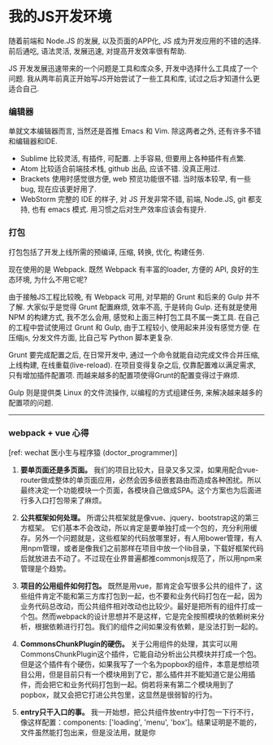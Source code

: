 # 我的JS开发环境

随着前端和 Node.JS 的发展, 以及页面的APP化, JS 成为开发应用的不错的选择.
前后通吃, 语法灵活, 发展迅速, 对提高开发效率很有帮助.

JS 开发发展迅速带来的一个问题是工具和库众多, 开发中选择什么工具成了一个问题.
我从两年前真正开始写JS开始尝试了一些工具和库, 试过之后才知道什么更适合自己.

### 编辑器
单就文本编辑器而言, 当然还是首推 Emacs 和 Vim. 除这两者之外, 还有许多不错和编辑器和IDE.

- Sublime 比较灵活, 有插件, 可配置. 上手容易, 但要用上各种插件有点繁.
- Atom 比较适合前端技术栈, github 出品, 应该不错. 没真正用过.
- Brackets 使用时感觉很方便, web 预览功能很不错. 当时版本较早, 有一些bug, 现在应该更好用了.
- WebStorm 完整的 IDE 的样子, 对 JS 开发非常不错, 前端, Node.JS, git 都支持, 也有 emacs 模式. 用习惯之后对生产效率应该会有提升.

### 打包
打包包括了开发上线所需的预编译, 压缩, 转换, 优化, 构建任务.

现在使用的是 Webpack. 既然 Webpack 有丰富的loader, 方便的 API, 良好的生态环境, 为什么不用它呢?

由于接触JS工程比较晚, 有 Webpack 可用, 对早期的 Grunt 和后来的 Gulp 并不了解.
大家似乎是觉得 Grunt 配置麻烦, 效率不高, 于是转向 Gulp.
还有就是使用 NPM 的构建方式, 我不怎么会用, 感觉和上面三种打包工具不属一类工具.
在自己的工程中尝试使用过 Grunt 和 Gulp, 由于工程较小, 使用起来并没有感觉方便.
在压缩js, 分发文件方面, 比自己写 Python 脚本更复杂.

Grunt 要完成配置之后, 在日常开发中, 通过一个命令就能自动完成文件合并压缩, 上线构建, 在线重载(live-reload).
在项目变得复杂之后, 仅靠配置难以满足需求, 只有增加插件配置项. 而越来越多的配置项使得Grunt的配置变得过于麻烦.

Gulp 则是提供类 Linux 的文件流操作, 以编程的方式组建任务, 来解决越来越多的配置项的问题.


----
### webpack + vue 心得
[ref: wechat 医小生与程序猿 (doctor_programmer)]

1. **要单页面还是多页面。**  我们的项目比较大，目录又多又深，如果用配合vue-router做成整体的单页面应用，必然会因多级嵌套路由而造成各种困扰。所以最终决定一个功能模块一个页面，各模块自己做成SPA。这个方案也为后面进行多入口打包带来了麻烦。

2. **公共框架如何处理。**  所谓公共框架就是像vue、jquery、bootstrap这的第三方框架。 它们基本不会改动，所以肯定是要单独打成一个包的，充分利用缓存。另外一个问题就是，这些框架的代码放哪里好，有人用bower管理，有人用npm管理，或者是像我们之前那样在项目中放一个lib目录，下载好框架代码后就放进去不动了。不过现在业界普遍都推commonjs规范了，所以用npm来管理是个趋势。

3. **项目的公用组件如何打包。**  既然是用vue，那肯定会写很多公共的组件了，这些组件肯定不能和第三方库打包到一起，也不要和业务代码打包在一起，因为业务代码总改动，而公共组件相对改动也比较少。最好是把所有的组件打成一个包。然而webpack的设计思想并不是这样，它是完全按照模块的依赖树来分析，根据依赖进行打包。我们的组件之间如果没有依赖，是没法打到一起的。

4. **CommonsChunkPlugin的硬伤。**  关于公用组件的处理，其实可以用CommonsChunkPlugin这个插件，它能自动分析出公共模块并打成一个包。但是这个插件有个硬伤，如果我写了一个名为popbox的组件，本意是想给项目公用，但是目前只有一个模块用到了它，那么插件并不能知道它是公用插件，而会把它和业务代码打包到一起。倘若将来有第二个模块用到了popbox，就又会把它打进公共包里，这显然是很弱智的行为。

5. **entry只干入口的事。**  我一开始想，把公共组件放entry中打包一下行不行，像这样配置：components: ['loading', 'menu', 'box']。结果证明是不能的，文件虽然能打包出来，但是没法用，就是你<script>标签把文件加到页面也不行，别的模块用require无法引用到。原因就是entry打包出的文件作为入口文件，必须包含直接运行的代码。

6. **webpack-stream是个鸡肋。**  一开始我被entry和output的各种配置整的摸不着头脑，因为项目目录多，想要更精细的控制，却发现output总是无法按我的需求输出。后来我看到了有webpack-stream这个东西，而且是官方推荐的。简单来讲，它就是实现了文件流接口，从而能与gulp配合工作，我一看这是个好东西啊。研究了一番，发现也没什么功能，就是能用gulp.src代替entry，用gulp.dest代替output，对于多入口打包，就完全没什么用了，还得在webpack中配置，所以简直就是个鸡肋。直接弃用。

7. **这么多require用哪个。**  一开始用webpack构建应用的时候，每当写require的时候我是懵逼的，有commonjs风格的require用法、AMD风格的require加回调用法，以及webpack提供的require.ensure用来打包异步加载的模块。另外还有ES6的import，既然都用vue了，我们肯定得用ES6嘛。这么多引入模块的方法，你得保持头脑清醒了，他们都有什么区别，什么场景下用哪个。

8. **dist目录不是给人看的。**  鉴于之前用gulp的习惯，打包后的目录也是有很清晰的结构，而且打包前我们src目录下的代码也是直接可运行的。但是有了webpack之后，首先src下的代码未经打包不能在开发环境运行，其次output选项只能指定一个输出目录，无法再按你的想法再进行组织。唯一有点用的方法是在entry中，把入口文件名字写成这样foo/bar/baz。勉强能在输出目录中新建出文件夹。但是总体来看，dist目录还是一团糟，尤其是异步的chunk文件，只能是id+hash这样的名字。所以我也明白了，要用webpack就别打算去看dist目录了，只能用sourcemap在浏览器看。
